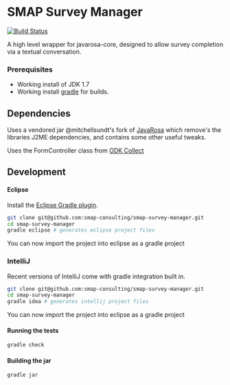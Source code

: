 # SMAP Survey Manager

[![Build Status](https://travis-ci.org/smap-consulting/smap-survey-manager.svg)](https://travis-ci.org/smap-consulting/smap-survey-manager)

A high level wrapper for javarosa-core, designed to allow survey completion via a textual conversation.

### Prerequisites

* Working install of JDK 1.7
* Working install [gradle](http://www.gradle.org/) for builds.

## Dependencies

Uses a vendored jar @mitchellsundt's fork of [JavaRosa](https://bitbucket.org/m.sundt/javarosa) which remove's the libraries J2ME dependencies, and contains some other useful tweaks.

Uses the FormController class from [ODK Collect](https://code.google.com/p/opendatakit/source/checkout?repo=collect)

## Development

#### Eclipse

Install the [Eclipse Gradle plugin](https://github.com/spring-projects/eclipse-integration-gradle/#installing-gradle-tooling-from-update-site).

```bash
git clone git@github.com:smap-consulting/smap-survey-manager.git
cd smap-survey-manager
gradle eclipse # generates eclipse project files
```

You can now import the project into eclipse as a gradle project

### IntelliJ

Recent versions of IntelliJ come with gradle integration built in.

```bash
git clone git@github.com:smap-consulting/smap-survey-manager.git
cd smap-survey-manager
gradle idea # generates intellij project files
```

You can now import the project into eclipse as a gradle project

#### Running the tests

```bash
gradle check
```

#### Building the jar

```bash
gradle jar
```
